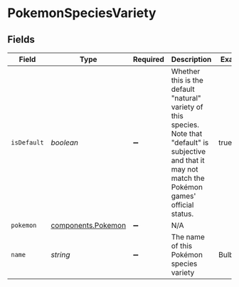 # PokemonSpeciesVariety


## Fields

| Field                                                                                                                                                           | Type                                                                                                                                                            | Required                                                                                                                                                        | Description                                                                                                                                                     | Example                                                                                                                                                         |
| --------------------------------------------------------------------------------------------------------------------------------------------------------------- | --------------------------------------------------------------------------------------------------------------------------------------------------------------- | --------------------------------------------------------------------------------------------------------------------------------------------------------------- | --------------------------------------------------------------------------------------------------------------------------------------------------------------- | --------------------------------------------------------------------------------------------------------------------------------------------------------------- |
| `isDefault`                                                                                                                                                     | *boolean*                                                                                                                                                       | :heavy_minus_sign:                                                                                                                                              | Whether this is the default "natural" variety of this species. Note that "default" is<br/>subjective and that it may not match the Pokémon games' official status.<br/> | true                                                                                                                                                            |
| `pokemon`                                                                                                                                                       | [components.Pokemon](../../models/components/pokemon.md)                                                                                                        | :heavy_minus_sign:                                                                                                                                              | N/A                                                                                                                                                             |                                                                                                                                                                 |
| `name`                                                                                                                                                          | *string*                                                                                                                                                        | :heavy_minus_sign:                                                                                                                                              | The name of this Pokémon species variety                                                                                                                        | Bulbasaur                                                                                                                                                       |
